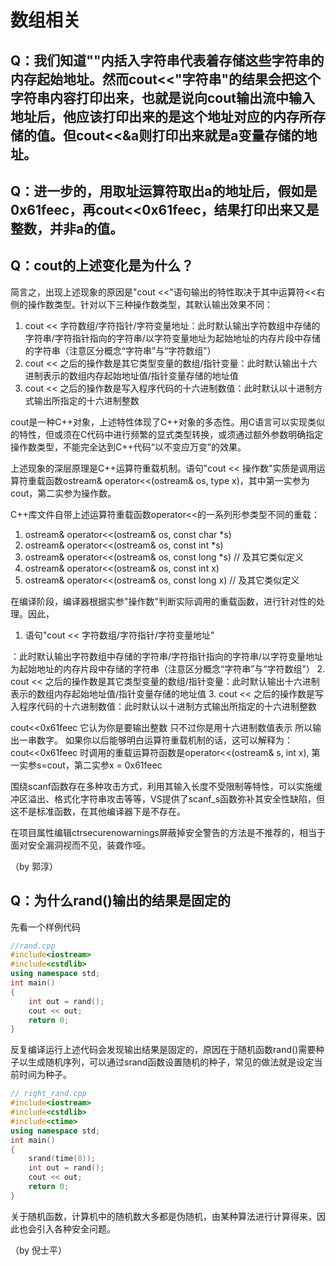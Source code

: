 # 数组相关

## Q：我们知道""内括入字符串代表着存储这些字符串的内存起始地址。然而cout<<"字符串"的结果会把这个字符串内容打印出来，也就是说向cout输出流中输入地址后，他应该打印出来的是这个地址对应的内存所存储的值。但cout<<&a则打印出来就是a变量存储的地址。
## Q：进一步的，用取址运算符取出a的地址后，假如是0x61feec，再cout<<0x61feec，结果打印出来又是整数，并非a的值。
## Q：cout的上述变化是为什么？

简言之，出现上述现象的原因是"cout <<"语句输出的特性取决于其中运算符<<右侧的操作数类型。针对以下三种操作数类型，其默认输出效果不同：
1. cout << 字符数组/字符指针/字符变量地址：此时默认输出字符数组中存储的字符串/字符指针指向的字符串/以字符变量地址为起始地址的内存片段中存储的字符串（注意区分概念“字符串”与“字符数组”）
2. cout << 之后的操作数是其它类型变量的数组/指针变量：此时默认输出十六进制表示的数组内存起始地址值/指针变量存储的地址值
3. cout << 之后的操作数是写入程序代码的十六进制数值：此时默认以十进制方式输出所指定的十六进制整数

cout是一种C++对象，上述特性体现了C++对象的多态性。用C语言可以实现类似的特性，但或须在C代码中进行频繁的显式类型转换，或须通过额外参数明确指定操作数类型，不能完全达到C++代码“以不变应万变”的效果。



上述现象的深层原理是C++运算符重载机制。语句"cout << 操作数"实质是调用运算符重载函数ostream& operator<<(ostream& os, type x)，其中第一实参为cout，第二实参为操作数。

C++库文件自带上述运算符重载函数operator<<的一系列形参类型不同的重载：
1. ostream& operator<<(ostream& os, const char *s)
2. ostream& operator<<(ostream& os, const int *s)
3. ostream& operator<<(ostream& os, const long *s) // 及其它类似定义
4. ostream& operator<<(ostream& os, const int x)
4. ostream& operator<<(ostream& os, const long x) // 及其它类似定义

在编译阶段，编译器根据实参"操作数"判断实际调用的重载函数，进行针对性的处理。因此，
1. 语句"cout << 字符数组/字符指针/字符变量地址"

：此时默认输出字符数组中存储的字符串/字符指针指向的字符串/以字符变量地址为起始地址的内存片段中存储的字符串（注意区分概念“字符串”与“字符数组”）
2. cout << 之后的操作数是其它类型变量的数组/指针变量：此时默认输出十六进制表示的数组内存起始地址值/指针变量存储的地址值
3. cout << 之后的操作数是写入程序代码的十六进制数值：此时默认以十进制方式输出所指定的十六进制整数




cout<<0x61feec 它认为你是要输出整数 只不过你是用十六进制数值表示 所以输出一串数字。
如果你以后能够明白运算符重载机制的话，这可以解释为：cout<<0x61feec 时调用的重载运算符函数是operator<<(ostream& s, int x), 第一实参s=cout，第二实参x = 0x61feec




围绕scanf函数存在多种攻击方式，利用其输入长度不受限制等特性，可以实施缓冲区溢出、格式化字符串攻击等等，VS提供了scanf\_s函数弥补其安全性缺陷，但这不是标准函数，在其他编译器下是不存在。

在项目属性编辑ctrsecurenowarnings屏蔽掉安全警告的方法是不推荐的，相当于面对安全漏洞视而不见，装聋作哑。

（by 郭淳）







## Q：为什么rand()输出的结果是固定的

先看一个样例代码

```cpp
//rand.cpp
#include<iostream>
#include<cstdlib>
using namespace std;
int main()
{
    int out = rand();
    cout << out;
    return 0;
}
```

反复编译运行上述代码会发现输出结果是固定的，原因在于随机函数rand()需要种子以生成随机序列，可以通过srand函数设置随机的种子，常见的做法就是设定当前时间为种子。

```cpp
// right_rand.cpp
#include<iostream>
#include<cstdlib>
#include<ctime>
using namespace std;
int main()
{
    srand(time(0));
    int out = rand();
    cout << out;
    return 0;
}
```

关于随机函数，计算机中的随机数大多都是伪随机，由某种算法进行计算得来，因此也会引入各种安全问题。

（by 倪士平）
